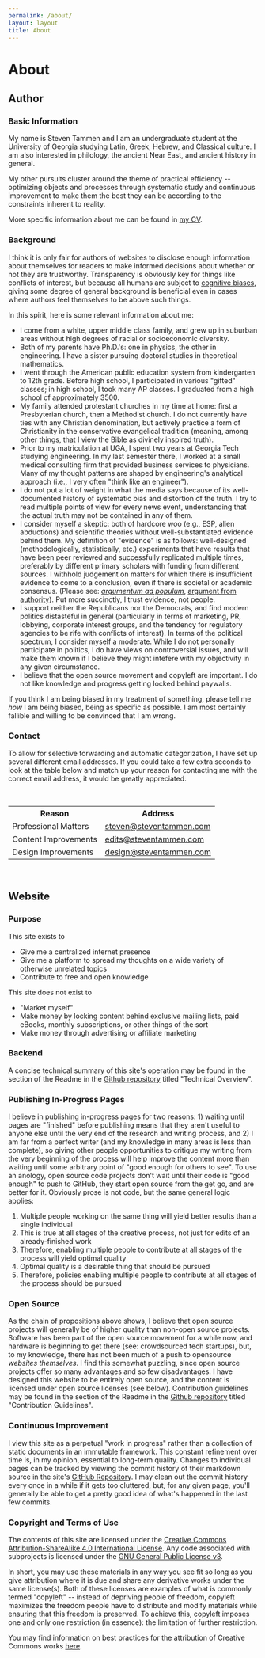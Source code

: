 ```yaml
---
permalink: /about/
layout: layout
title: About
---
```


<h1 class="center"> About</h1>

## Author

### Basic Information

My name is Steven Tammen and I am an undergraduate student at the University of Georgia studying Latin, Greek, Hebrew, and Classical culture. I am also interested in philology, the ancient Near East, and ancient history in general.

My other pursuits cluster around the theme of practical efficiency -- optimizing objects and processes through systematic study and continuous improvement to make them the best they can be according to the constraints inherent to reality.

More specific information about me can be found in [my CV](https://steventammen.com/CV.pdf).

### Background

I think it is only fair for authors of websites to disclose enough information about themselves for readers to make informed decisions about whether or not they are trustworthy. Transparency is obviously key for things like conflicts of interest, but because all humans are subject to [cognitive biases](https://en.wikipedia.org/wiki/List_of_cognitive_biases), giving some degree of general background is beneficial even in cases where authors feel themselves to be above such things.

In this spirit, here is some relevant information about me:

- I come from a white, upper middle class family, and grew up in suburban areas without high degrees of racial or socioeconomic diversity.
- Both of my parents have Ph.D.'s: one in physics, the other in engineering. I have a sister pursuing doctoral studies in theoretical mathematics.
- I went through the American public education system from kindergarten to 12th grade. Before high school, I participated in various "gifted" classes; in high school, I took many AP classes. I graduated from a high school of approximately 3500.
- My family attended protestant churches in my time at home: first a Presbyterian church, then a Methodist church. I do not currently have ties with any Christian denomination, but actively practice a form of Christianity in the conservative evangelical tradition (meaning, among other things, that I view the Bible as divinely inspired truth).
- Prior to my matriculation at UGA, I spent two years at Georgia Tech studying engineering. In my last semester there, I worked at a small medical consulting firm that provided business services to physicians. Many of my thought patterns are shaped by engineering's analytical approach (i.e., I very often "think like an engineer").
- I do not put a lot of weight in what the media says because of its well-documented history of systematic bias and distortion of the truth. I try to read multiple points of view for every news event, understanding that the actual truth may not be contained in any of them.
- I consider myself a skeptic: both of hardcore woo (e.g., ESP, alien abductions) and scientific theories without well-substantiated evidence behind them. My definition of "evidence" is as follows: well-designed (methodologically, statistically, etc.) experiments that have results that have been peer reviewed and successfully replicated multiple times, preferably by different primary scholars with funding from different sources. I withhold judgement on matters for which there is insufficient evidence to come to a conclusion, even if there is societal or academic consensus. (Please see: [*argumentum ad populum*](https://en.wikipedia.org/wiki/Argumentum_ad_populum), [argument from authority](https://en.wikipedia.org/wiki/Argument_from_authority)). Put more succinctly, I trust evidence, not people.
- I support neither the Republicans nor the Democrats, and find modern politics distasteful in general (particularly in terms of marketing, PR, lobbying, corporate interest groups, and the tendency for regulatory agencies to be rife with conflicts of interest). In terms of the political spectrum, I consider myself a moderate. While I do not personally participate in politics, I do have views on controversial issues, and will make them known if I believe they might intefere with my objectivity in any given circumstance.
- I believe that the open source movement and copyleft are important. I do not like knowledge and progress getting locked behind paywalls.

If you think I am being biased in my treatment of something, please tell me *how* I am being biased, being as specific as possible. I am most certainly fallible and willing to be convinced that I am wrong.

### Contact

To allow for selective forwarding and automatic categorization, I have set up several different email addresses. If you could take a few extra seconds to look at the table below and match up your reason for contacting me with the correct email address, it would be greatly appreciated.

<br/>
  <table>
   <tr>
    <th>Reason</th>
    <th>Address</th>
   </tr>
   <tr>
    <td>Professional Matters</td>
    <td><a href="mailto:steven@steventammen.com">steven@steventammen.com</a></td>
   </tr>
   <tr>
    <td>Content Improvements</td>
    <td><a href="mailto:content@steventammen.com">edits@steventammen.com</a></td>
   </tr>
   <tr>
    <td>Design Improvements</td>
    <td><a href="mailto:design@steventammen.com">design@steventammen.com</a></td>
   </tr>
  </table>
<br/>

## Website

### Purpose

This site exists to

- Give me a centralized internet presence
- Give me a platform to spread my thoughts on a wide variety of otherwise unrelated topics
- Contribute to free and open knowledge

This site does not exist to

- "Market myself"
- Make money by locking content behind exclusive mailing lists, paid eBooks, monthly subscriptions, or other things of the sort
- Make money through advertising or affiliate marketing

### Backend

A concise technical summary of this site's operation may be found in the section of the Readme in the [Github repository](https://github.com/StevenTammen/steventammen.github.io) titled "Technical Overview".

### Publishing In-Progress Pages

I believe in publishing in-progress pages for two reasons: 1) waiting until pages are "finished" before publishing means that they aren't useful to anyone else until the very end of the research and writing process, and 2) I am far from a perfect writer (and my knowledge in many areas is less than complete), so giving other people opportunities to critique my writing from the very beginning of the process will help improve the content more than waiting until some arbitrary point of "good enough for others to see". To use an anology, open source code projects don't wait until their code is "good enough" to push to GitHub, they start open source from the get go, and are better for it. Obviously prose is not code, but the same general logic applies: 

1. Multiple people working on the same thing will yield better results than a single individual
2. This is true at all stages of the creative process, not just for edits of an already-finished work
3. Therefore, enabling multiple people to contribute at all stages of the process will yield optimal quality
4. Optimal quality is a desirable thing that should be pursued
5. Therefore, policies enabling multiple people to contribute at all stages of the process should be pursued

### Open Source

As the chain of propositions above shows, I believe that open source projects will generally be of higher quality than non-open source projects. Software has been part of the open source movement for a while now, and hardware is beginning to get there (see: crowdsourced tech startups), but, to my knowledge, there has not been much of a push to opensource *websites themselves*. I find this somewhat puzzling, since open source projects offer so many advantages and so few disadvantages. I have designed this website to be entirely open source, and the content is licensed under open source licenses (see below). Contribution guidelines may be found in the section of the Readme in the [Github repository](https://github.com/StevenTammen/steventammen.github.io) titled "Contribution Guidelines".

### Continuous Improvement

I view this site as a perpetual "work in progress" rather than a collection of static documents in an immutable framework. This constant refinement over time is, in my opinion, essential to long-term quality. Changes to individual pages can be tracked by viewing the commit history of their markdown source in the site's [GitHub Repository](https://github.com/StevenTammen/steventammen.github.io). I may clean out the commit history every once in a while if it gets too cluttered, but, for any given page, you'll generally be able to get a pretty good idea of what's happened in the last few commits.

### Copyright and Terms of Use

The contents of this site are licensed under the <a rel="license" href="http://creativecommons.org/licenses/by-sa/4.0/">Creative Commons Attribution-ShareAlike 4.0 International License</a>. Any code associated with subprojects is licensed under the <a rel="license" href="http://www.gnu.org/licenses/gpl.html">GNU General Public License v3</a>.

In short, you may use these materials in any way you see fit so long as you give attribution where it is due and share any derivative works under the same license(s). Both of these licenses are examples of what is commonly termed "copyleft" -- instead of depriving people of freedom, copyleft maximizes the freedom people have to distribute and modify materials while ensuring that this freedom is preserved. To achieve this, copyleft imposes one and only one restriction (in essence): the limitation of further restriction.

You may find information on best practices for the attribution of Creative Commons works [here](https://wiki.creativecommons.org/wiki/Best_practices_for_attribution).
